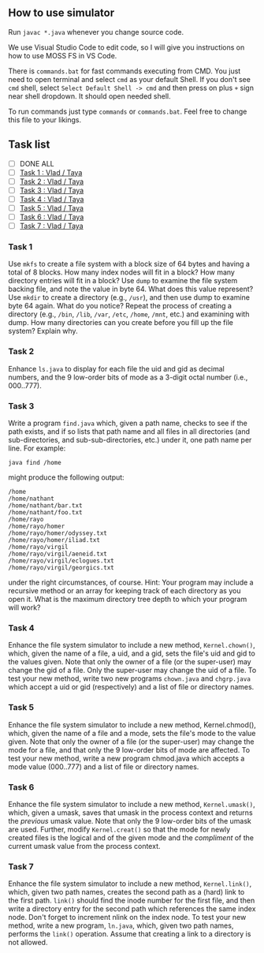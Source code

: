 ## How to use simulator

Run `javac *.java` whenever you change source code.

We use Visual Studio Code to edit code, so I will give you instructions on how to use MOSS FS in VS Code.

There is `commands.bat` for fast commands executing from CMD. You just need to open terminal and select `cmd` as your default Shell. If you don't see `cmd` shell, select `Select Default Shell -> cmd` and then press on plus `+` sign near shell dropdown. It should open needed shell.

To run commands just type `commands` or `commands.bat`. Feel free to change this file to your likings.

## Task list
* [ ] DONE ALL
* [ ] [Task 1 : Vlad / Taya](#task-1)
* [ ] [Task 2 : Vlad / Taya](#task-2)
* [ ] [Task 3 : Vlad / Taya](#task-3)
* [ ] [Task 4 : Vlad / Taya](#task-4)
* [ ] [Task 5 : Vlad / Taya](#task-5)
* [ ] [Task 6 : Vlad / Taya](#task-6)
* [ ] [Task 7 : Vlad / Taya](#task-7)

### Task 1
Use `mkfs` to create a file system with a block size of 64 bytes and having a total of 8 blocks. How many index nodes will fit in a block? How many directory entries will fit in a block? Use `dump` to examine the file system backing file, and note the value in byte 64. What does this value represent? Use `mkdir` to create a directory (e.g., `/usr`), and then use dump to examine byte 64 again. What do you notice? Repeat the process of creating a directory (e.g., `/bin`, `/lib`, `/var`, `/etc`, `/home`, `/mnt`, etc.) and examining with dump. How many directories can you create before you fill up the file system? Explain why.

### Task 2
Enhance `ls.java` to display for each file the uid and gid as decimal numbers, and the 9 low-order bits of mode as a 3-digit octal number (i.e., 000..777).

### Task 3
Write a program `find.java` which, given a path name, checks to see if the path exists, and if so lists that path name and all files in all directories (and sub-directories, and sub-sub-directories, etc.) under it, one path name per line. For example:

```
java find /home
```

might produce the following output:

```
/home
/home/nathant
/home/nathant/bar.txt
/home/nathant/foo.txt
/home/rayo
/home/rayo/homer
/home/rayo/homer/odyssey.txt
/home/rayo/homer/iliad.txt
/home/rayo/virgil
/home/rayo/virgil/aeneid.txt
/home/rayo/virgil/eclogues.txt
/home/rayo/virgil/georgics.txt
```

under the right circumstances, of course. Hint: Your program may include a recursive method or an array for keeping track of each directory as you open it. What is the maximum directory tree depth to which your program will work?

### Task 4
Enhance the file system simulator to include a new method, `Kernel.chown()`, which, given the name of a file, a uid, and a gid, sets the file's uid and gid to the values given. Note that only the owner of a file (or the super-user) may change the gid of a file. Only the super-user may change the uid of a file. To test your new method, write two new programs `chown.java` and `chgrp.java` which accept a uid or gid (respectively) and a list of file or directory names.

### Task 5
Enhance the file system simulator to include a new method, Kernel.chmod(), which, given the name of a file and a mode, sets the file's mode to the value given. Note that only the owner of a file (or the super-user) may change the mode for a file, and that only the 9 low-order bits of mode are affected. To test your new method, write a new program chmod.java which accepts a mode value (000..777) and a list of file or directory names.

### Task 6
Enhance the file system simulator to include a new method, `Kernel.umask()`, which, given a umask, saves that umask in the process context and returns the *previous* umask value. Note that only the 9 low-order bits of the umask are used. Further, modify `Kernel.creat()` so that the mode for newly created files is the logical and of the given mode and the *compliment* of the current umask value from the process context.

### Task 7
Enhance the file system simulator to include a new method, `Kernel.link()`, which, given two path names, creates the second path as a (hard) link to the first path. `link()` should find the inode number for the first file, and then write a directory entry for the second path which references the same index node. Don't forget to increment nlink on the index node. To test your new method, write a new program, `ln.java`, which, given two path names, performs the `link()` operation. Assume that creating a link to a directory is not allowed.